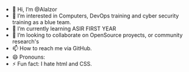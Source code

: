 - 👋 Hi, I’m @Alalzor
- 👀 I’m interested in Computers, DevOps training and cyber security training as a blue team.
- 🌱 I’m currently learning ASIR FIRST YEAR
- 💞️ I’m looking to collaborate on OpenSource proyects, or community research's
- 📫 How to reach me via GitHub.
- 😄 Pronouns: 
- ⚡ Fun fact: I hate html and CSS.
<!---
Alalzor/Alalzor is a ✨ special ✨ repository because its `README.md` (this file) appears on your GitHub profile.
You can click the Preview link to take a look at your changes.
--->
